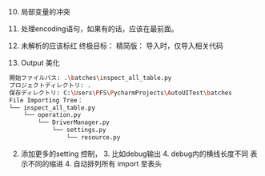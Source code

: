 

10. 局部变量的冲突
5. 处理encoding语句，如果有的话，应该在最前面。


6. 未解析的应该标红
终极目标：
精简版：  导入时，仅导入相关代码

1. Output 美化
```bash
開始ファイルパス: .\batches\inspect_all_table.py
プロジェクトディレクトリ: .
保存ディレクトリ: C:\Users\PFS\PycharmProjects\AutoUITest\batches
File Importing Tree：
└── inspect_all_table.py
    └── operation.py
        └── DriverManager.py
            └── settings.py
                └── resource.py
```

2. 添加更多的setting 控制， 
   3. 比如debug输出
      4. debug内的横线长度不同 表示不同的缩进
   4. 自动排列所有 import 至表头